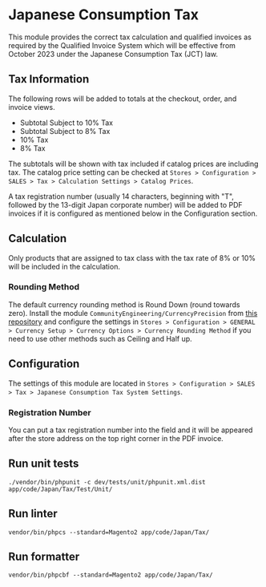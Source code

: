 # Japanese Consumption Tax
This module provides the correct tax calculation and qualified invoices as required by the Qualified Invoice System which will be effective from October 2023 under the Japanese Consumption Tax (JCT) law.

## Tax Information
The following rows will be added to totals at the checkout, order, and invoice views.

- Subtotal Subject to 10% Tax
- Subtotal Subject to 8% Tax
- 10% Tax
- 8% Tax

The subtotals will be shown with tax included if catalog prices are including tax. The catalog price setting can be checked at `Stores > Configuration > SALES > Tax > Calculation Settings > Catalog Prices`.

A tax registration number (usually 14 characters, beginning with "T", followed by the 13-digit Japan corporate number) will be added to PDF invoices if it is configured as mentioned below in the Configuration section.

## Calculation
Only products that are assigned to tax class with the tax rate of 8% or 10% will be included in the calculation.

### Rounding Method
The default currency rounding method is Round Down (round towards zero). Install the module `CommunityEngineering/CurrencyPrecision` from [this repository](https://github.com/magento/magento2-jp) and configure the settings in `Stores > Configuration > GENERAL > Currency Setup > Currency Options > Currency Rounding Method` if you need to use other methods such as Ceiling and Half up.

## Configuration
The settings of this module are located in `Stores > Configuration > SALES > Tax > Japanese Consumption Tax System Settings`.

### Registration Number
You can put a tax registration number into the field and it will be appeared after the store address on the top right corner in the PDF invoice.

## Run unit tests

```
./vendor/bin/phpunit -c dev/tests/unit/phpunit.xml.dist app/code/Japan/Tax/Test/Unit/
```

## Run linter

```
vendor/bin/phpcs --standard=Magento2 app/code/Japan/Tax/
```

## Run formatter

```
vendor/bin/phpcbf --standard=Magento2 app/code/Japan/Tax/
```
